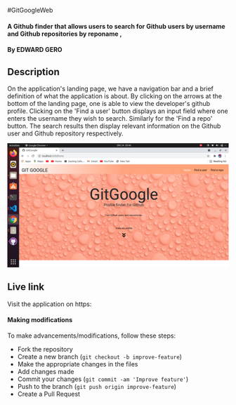 #GitGoogleWeb

#### A Github finder that allows users to search for Github users by username and Github repositories by reponame ,

#### By EDWARD GERO

## Description
On the application's landing page, we have a navigation bar and a brief definition of what the application is about. By clicking on the arrows at the bottom of the landing page, one is able to view the developer's github profile. Clicking on the 'Find a user' button displays an input field where one enters the username they wish to search. Similarly for the 'Find a repo' button. The search results then display relevant information on the Github user and Github repository respectively.

![landing](src/assets/images/landing.png)



## Live link
Visit the application on https:

#### Making modifications


To make advancements/modifications, follow these steps:

- Fork the repository
- Create a new branch (`git checkout -b improve-feature`)
- Make the appropriate changes in the files
- Add changes made
- Commit your changes (`git commit -am 'Improve feature'`)
- Push to the branch (`git push origin improve-feature`)
- Create a Pull Request 
